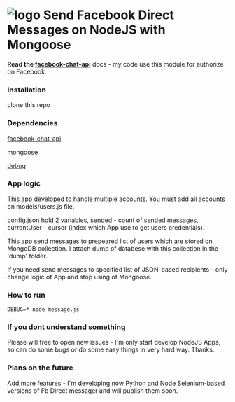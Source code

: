 # ![logo](http://lekeishalopez.com/wp-content/uploads/2013/01/small_Facebook-icon.png) Send Facebook Direct Messages on NodeJS with Mongoose

**Read the [facebook-chat-api](https://www.npmjs.com/package/facebook-chat-api)** docs  - my code use this module for authorize on Facebook.

### Installation

clone this repo

### Dependencies

[facebook-chat-api](https://www.npmjs.com/package/facebook-chat-api)

[mongoose](http://mongoosejs.com/)

[debug](https://www.npmjs.com/package/debug)


### App logic

This app developed to handle multiple accounts. You must add all accounts on models/users.js file.

config.json hold 2 variables, sended - count of sended messages, currentUser - cursor (index which App use to get users credentials).

This app send messages to prepeared list of users which are stored on MongoDB collection. I attach dump of databese with this collection in the 'dump' folder.

If you need send messages to specified list of JSON-based recipients - only change logic of App and stop using of Mongoose.

### How to run

    DEBUG=* node message.js

### If you dont understand something

Please will free to open new issues - I'm only start develop NodeJS Apps, so can do some bugs or do some easy things in very hard way. Thanks.

### Plans on the future

Add more features - I`m developing now Python and Node Selenium-based versions of Fb Direct messager and will publish them soon.
